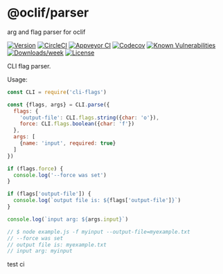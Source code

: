@oclif/parser
=============

arg and flag parser for oclif

[![Version](https://img.shields.io/npm/v/@oclif/parser.svg)](https://npmjs.org/package/@oclif/parser)
[![CircleCI](https://circleci.com/gh/oclif/parser/tree/master.svg?style=svg)](https://circleci.com/gh/oclif/parser/tree/master)
[![Appveyor CI](https://ci.appveyor.com/api/projects/status/github/oclif/parser?branch=master&svg=true)](https://ci.appveyor.com/project/heroku/parser/branch/master)
[![Codecov](https://codecov.io/gh/oclif/parser/branch/master/graph/badge.svg)](https://codecov.io/gh/oclif/parser)
[![Known Vulnerabilities](https://snyk.io/test/npm/@oclif/parser/badge.svg)](https://snyk.io/test/npm/@oclif/parser)
[![Downloads/week](https://img.shields.io/npm/dw/@oclif/parser.svg)](https://npmjs.org/package/@oclif/parser)
[![License](https://img.shields.io/npm/l/@oclif/parser.svg)](https://github.com/oclif/parser/blob/master/package.json)

CLI flag parser.

Usage:

```js
const CLI = require('cli-flags')

const {flags, args} = CLI.parse({
  flags: {
    'output-file': CLI.flags.string({char: 'o'}),
    force: CLI.flags.boolean({char: 'f'})
  },
  args: [
    {name: 'input', required: true}
  ]
})

if (flags.force) {
  console.log('--force was set')
}

if (flags['output-file']) {
  console.log(`output file is: ${flags['output-file']}`)
}

console.log(`input arg: ${args.input}`)

// $ node example.js -f myinput --output-file=myexample.txt
// --force was set
// output file is: myexample.txt
// input arg: myinput
```
test ci
